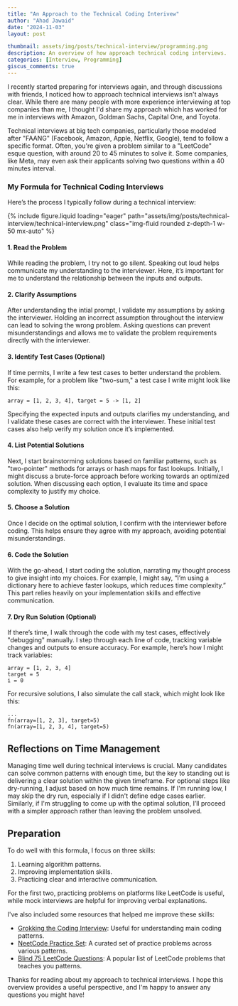 ```yaml
---
title: "An Approach to the Technical Coding Interivew"
author: "Ahad Jawaid"
date: "2024-11-03"
layout: post

thumbnail: assets/img/posts/technical-interview/programming.png
description: An overview of how approach technical coding interviews.
categories: [Interview, Programming]
giscus_comments: true
---
```


I recently started preparing for interviews again, and through discussions with friends, I noticed how to approach technical interviews isn't always clear. While there are many people with more experience interviewing at top companies than me, I thought I'd share my approach which has worked for me in interviews with Amazon, Goldman Sachs, Capital One, and Toyota.

Technical interviews at big tech companies, particularly those modeled after "FAANG" (Facebook, Amazon, Apple, Netflix, Google), tend to follow a specific format. Often, you're given a problem similar to a "LeetCode" esque question, with around 20 to 45 minutes to solve it. Some companies, like Meta, may even ask their applicants solving two questions within a 40 minutes interval.

### My Formula for Technical Coding Interviews

Here’s the process I typically follow during a technical interview:

{% include figure.liquid loading="eager" path="assets/img/posts/technical-interview/technical-interview.png" class="img-fluid rounded z-depth-1 w-50 mx-auto" %}

#### 1. Read the Problem

While reading the problem, I try not to go silent. Speaking out loud helps communicate my understanding to the interviewer. Here, it’s important for me to understand the relationship between the inputs and outputs. 

#### 2. Clarify Assumptions

After understanding the intial prompt, I validate my assumptions by asking the interviewer. Holding an incorrect assumption throughout the interview can lead to solving the wrong problem. Asking questions can prevent misunderstandings and allows me to validate the problem requirements directly with the interviewer.

#### 3. Identify Test Cases (Optional)

If time permits, I write a few test cases to better understand the problem. For example, for a problem like "two-sum," a test case I write might look like this:

```
array = [1, 2, 3, 4], target = 5 -> [1, 2]
```

Specifying the expected inputs and outputs clarifies my understanding, and I validate these cases are correct with the interviewer. These initial test cases also help verify my solution once it’s implemented.

#### 4. List Potential Solutions

Next, I start brainstorming solutions based on familiar patterns, such as "two-pointer" methods for arrays or hash maps for fast lookups. Initially, I might discuss a brute-force approach before working towards an optimized solution. When discussing each option, I evaluate its time and space complexity to justify my choice.

#### 5. Choose a Solution

Once I decide on the optimal solution, I confirm with the interviewer before coding. This helps ensure they agree with my approach, avoiding potential misunderstandings.

#### 6. Code the Solution

With the go-ahead, I start coding the solution, narrating my thought process to give insight into my choices. For example, I might say, “I’m using a dictionary here to achieve faster lookups, which reduces time complexity.” This part relies heavily on your implementation skills and effective communication.

#### 7. Dry Run Solution (Optional)

If there’s time, I walk through the code with my test cases, effectively "debugging" manually. I step through each line of code, tracking variable changes and outputs to ensure accuracy. For example, here’s how I might track variables:

```
array = [1, 2, 3, 4]
target = 5
i = 0
```

For recursive solutions, I also simulate the call stack, which might look like this:

```
...
fn(array=[1, 2, 3], target=5)
fn(array=[1, 2, 3, 4], target=5)
```

## Reflections on Time Management

Managing time well during technical interviews is crucial. Many candidates can solve common patterns with enough time, but the key to standing out is delivering a clear solution within the given timeframe. For optional steps like dry-running, I adjust based on how much time remains. If I'm running low, I may skip the dry run, especially if I didn't define edge cases earlier. Similarly, if I'm struggling to come up with the optimal solution, I’ll proceed with a simpler approach rather than leaving the problem unsolved.

## Preparation

To do well with this formula, I focus on three skills:

1. Learning algorithm patterns.
2. Improving implementation skills.
3. Practicing clear and interactive communication.

For the first two, practicing problems on platforms like LeetCode is useful, while mock interviews are helpful for improving verbal explanations.

I've also included some resources that helped me improve these skills:
- [Grokking the Coding Interview](https://www.designgurus.io/course/grokking-the-coding-interview): Useful for understanding main coding patterns.
- [NeetCode Practice Set](https://neetcode.io/practice): A curated set of practice problems across various patterns.
- [Blind 75 LeetCode Questions](https://leetcode.com/discuss/general-discussion/460599/blind-75-leetcode-questions): A popular list of LeetCode problems that teaches you patterns.


Thanks for reading about my approach to technical interviews. I hope this overview provides a useful perspective, and I'm happy to answer any questions you might have!

